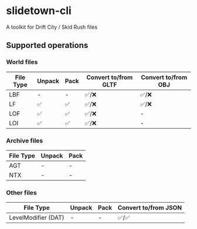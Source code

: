# slidetown-cli

A toolkit for Drift City / Skid Rush files

## Supported operations

### World files
| File Type | Unpack             | Pack               | Convert to/from GLTF   | Convert to/from OBJ    |
| --------- | ------------------ | ------------------ | ---------------------- | ---------------------- |
| LBF       | -                  | -                  | :white_check_mark:/:x: | :white_check_mark:/:x: |
| LF        | :white_check_mark: | :white_check_mark: | :white_check_mark:/:x: | :white_check_mark:/:x: |
| LOF       | :white_check_mark: | :white_check_mark: | :white_check_mark:/:x: | -                      |
| LOI       | :white_check_mark: | :white_check_mark: | :white_check_mark:/:x: | -                      |

### Archive files
| File Type | Unpack | Pack |
| --------- | ------ | ---- |
| AGT       | -      | -    |
| NTX       | -      | -    |

### Other files
| File Type           | Unpack | Pack | Convert to/from JSON                  |
| ------------------- | ------ | ---- | ------------------------------------- |
| LevelModifier (DAT) | -      | -    | :white_check_mark:/:white_check_mark: |